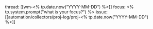 thread: [[wm-<% tp.date.now("YYYY-MM-DD") %>]]
focus: <% tp.system.prompt("what is your focus?") %>
issue: [[automation/collectors/proj-log/proj-<% tp.date.now("YYYY-MM-DD") %>]]